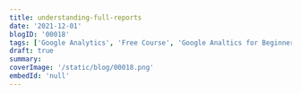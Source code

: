 ```yaml
---
title: understanding-full-reports
date: '2021-12-01'
blogID: '00018'
tags: ['Google Analytics', 'Free Course', 'Google Analtics for Beginners']
draft: true
summary:
coverImage: '/static/blog/00018.png'
embedId: 'null'
---
```

